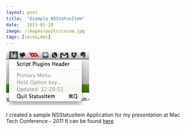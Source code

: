 ```yaml
---
layout: post
title:  "Example NSStatusItem"
date:   2013-01-20
image: /images/posts/cocoa.jpg
tags: [cocoa,mac]
---
```


![NSStatusItem.png](/images/posts/NSStatusItem.png)

I created a sample NSStatusItem Application for my presentation at Mac Tech Conference - 2011 It can be found [here](https://github.com/acidprime/StatusItem)
